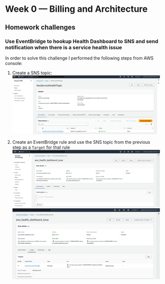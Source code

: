 # Week 0 — Billing and Architecture

## Homework challenges
### Use EventBridge to hookup Health Dashboard to SNS and send notification when there is a service health issue
In order to solve this challenge I performed the following steps from AWS console:
1. Create a SNS topic:
   ![SNS topic with subscriber](assets/target_sns_topic_and_subscriber.png)

2. Create an EventBridge rule and use the SNS topic from the previous step as a `Target` for that rule
   ![Event bridge rule with event pattern to get data from AWS health dashboard](assets/event_bridge_rule_setup.png)
   ![Event bridge target to the SNS topic](assets/event_brdige_target.png)

